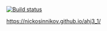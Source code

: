 [![Build status](https://ci.appveyor.com/api/projects/status/d2m3buksn2l86399?svg=true)](https://ci.appveyor.com/project/NickoSinnikov/ahj3-1)

https://nickosinnikov.github.io/ahj3_1/
